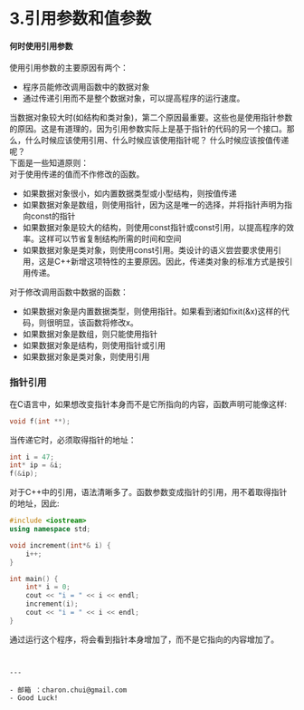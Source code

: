 3.引用参数和值参数
===

#### 何时使用引用参数

使用引用参数的主要原因有两个： 
- 程序员能修改调用函数中的数据对象
- 通过传递引用而不是整个数据对象，可以提高程序的运行速度。

当数据对象较大时(如结构和类对象)，第二个原因最重要。这些也是使用指针参数的原因。这是有道理的，因为引用参数实际上是基于指针的代码的另一个接口。那么，什么时候应该使用引用、什么时候应该使用指针呢？ 什么时候应该按值传递呢？      
下面是一些知道原则：     
对于使用传递的值而不作修改的函数。    
- 如果数据对象很小，如内置数据类型或小型结构，则按值传递
- 如果数据对象是数组，则使用指针，因为这是唯一的选择，并将指针声明为指向const的指针
- 如果数据对象是较大的结构，则使用const指针或const引用，以提高程序的效率。这样可以节省复制结构所需的时间和空间
- 如果数据对象是类对象，则使用const引用。类设计的语义尝尝要求使用引用，这是C++新增这项特性的主要原因。因此，传递类对象的标准方式是按引用传递。 

对于修改调用函数中数据的函数： 
 - 如果数据对象是内置数据类型，则使用指针。如果看到诸如fixit(&x)这样的代码，则很明显，该函数将修改x。
 - 如果数据对象是数组，则只能使用指针
 - 如果数据对象是结构，则使用指针或引用
 - 如果数据对象是类对象，则使用引用



### 指针引用
在C语言中，如果想改变指针本身而不是它所指向的内容，函数声明可能像这样: 
```c
void f(int **);
```
当传递它时，必须取得指针的地址： 
```c
int i = 47;
int* ip = &i;
f(&ip);
```
对于C++中的引用，语法清晰多了。函数参数变成指针的引用，用不着取得指针的地址，因此:  
```c++
#include <iostream>
using namespace std;

void increment(int*& i) {
    i++;
}

int main() {
    int* i = 0;
    cout << "i = " << i << endl;
    increment(i);
    cout << "i = " << i << endl;
}
```
通过运行这个程序，将会看到指针本身增加了，而不是它指向的内容增加了。

```


---

- 邮箱 ：charon.chui@gmail.com  
- Good Luck! 
